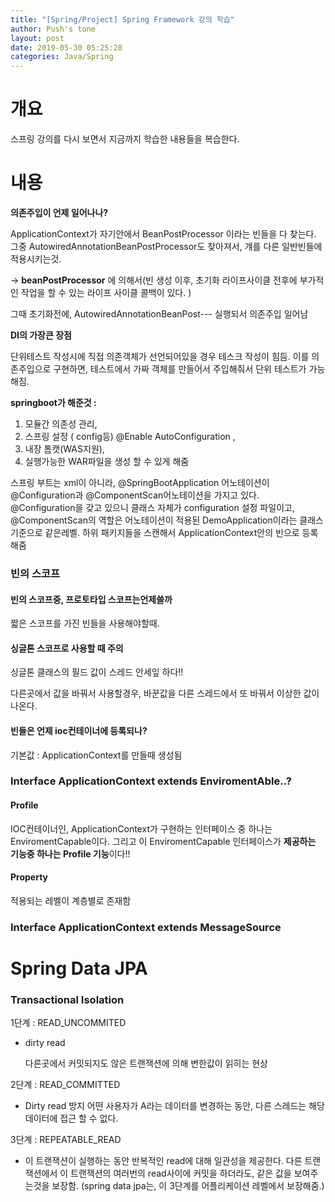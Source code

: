 ```yaml
---
title: "[Spring/Project] Spring Framework 강의 학습"
author: Push's tone
layout: post
date: 2019-05-30 05:25:28
categories: Java/Spring
---
```




# 개요

스프링 강의를 다시 보면서 지금까지 학습한 내용들을 복습한다.



# 내용



**의존주입이 언제 일어나나?**

ApplicationContext가 자기안에서 BeanPostProcessor 이라는 빈들을 다 찾는다. 그중 AutowiredAnnotationBeanPostProcessor도 찾아져서, 걔를 다른 일반빈들에 적용시키는것.

-> **beanPostProcessor** 에 의해서(빈 생성 이후, 초기화 라이프사이클 전후에 부가적인 작업을 할 수 있는 라이프 사이클 콜백이 있다. )

그때 초기화전에, AutowiredAnnotationBeanPost--- 실행되서 의존주입 일어남

**DI의 가장큰 장점** 

단위테스트 작성시에 직접 의존객체가 선언되어있을 경우 테스크 작성이 힘듬. 이를 의존주입으로 구현하면, 테스트에서 가짜 객체를 만들어서 주입해줘서 단위 테스트가 가능해짐.



**springboot가 해준것  :** 

1. 모듈간 의존성 관리, 
2. 스프링 설정 ( config등) @Enable AutoConfiguration , 
3. 내장 톰캣(WAS지원), 
4. 실행가능한 WAR파일을 생성 할 수 있게 해줌

스프링 부트는 xml이 아니라, @SpringBootApplication 어노테이션이 @Configuration과  @ComponentScan어노테이션을 가지고 있다. @Configuration을 갖고 있으니 클래스 자체가 configuration 설정 파일이고, @ComponentScan의 역할은 어노테이션이 적용된 DemoApplication이라는 클래스 기준으로 같은레벨. 하위 패키지들을 스캔해서 ApplicationContext안의 빈으로 등록해줌



### 빈의 스코프

#### 빈의 스코프중, 프로토타입 스코프는언제쓸까

짧은 스코프를 가진 빈들을 사용해야할때.

#### 싱글톤 스코프로 사용할 때 주의

싱글톤 클래스의 필드 값이 스레드 안세잎 하다!!

다른곳에서 값을 바꿔서 사용할경우, 바꾼값을 다른 스레드에서 또 바꿔서 이상한 값이 나온다.



#### 빈들은 언제 ioc컨테이너에 등록되나?

기본값 : ApplicationContext를 만들때 생성됨



### Interface ApplicationContext   extends EnviromentAble..?

#### Profile

IOC컨테이너인, ApplicationContext가 구현하는 인터페이스 중 하나는 EnviromentCapable이다. 그리고 이 EnviromentCapable 인터페이스가 **제공하는 기능중 하나는 Profile 기능**이다!!

#### Property

적용되는 레벨이 계층별로 존재함



### Interface ApplicationContext   extends MessageSource











# Spring Data JPA

### Transactional Isolation

1단계 : READ_UNCOMMITED 

- dirty read

  다른곳에서 커밋되지도 않은 트랜잭션에 의해 변한값이 읽히는 현상

2단계 : READ_COMMITTED

- Dirty read 방지
  어떤 사용자가 A라는 데이터를 변경하는 동안, 다른 스레드는 해당 데이터에 접근 할 수 없다.

3단계 : REPEATABLE_READ

- 이 트랜잭션이 실행하는 동안 반복적인 read에 대해 일관성을 제공한다. 다른 트랜잭션에서 이 트랜잭션의 여러번의 read사이에 커밋을 하더라도, 같은 값을 보여주는것을 보장함. (spring data jpa는, 이 3단계를 어플리케이션 레벨에서 보장해줌.)

